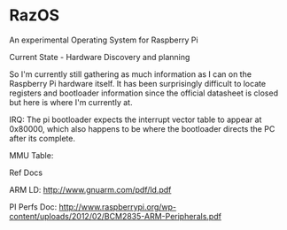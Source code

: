 RazOS
=====

An experimental Operating System for Raspberry Pi

Current State - Hardware Discovery and planning

So I'm currently still gathering as much information as I can on the Raspberry Pi hardware itself. It has been surprisingly difficult to locate registers and bootloader information since the official datasheet is closed but here is where I'm currently at.

IRQ:
The pi bootloader expects the interrupt vector table to appear at 0x80000, which also happens to be where the bootloader directs the PC after its complete.

MMU Table:





Ref Docs

ARM LD: http://www.gnuarm.com/pdf/ld.pdf

PI Perfs Doc: http://www.raspberrypi.org/wp-content/uploads/2012/02/BCM2835-ARM-Peripherals.pdf

